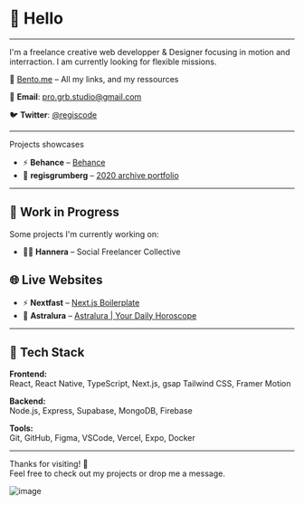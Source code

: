 
# 👋 Hello
---

I'm a freelance creative web developper & Designer focusing in motion and interraction. 
I am currently looking for flexible missions.

🧩 [Bento.me](https://bento.me/regisgrb) – All my links, and my ressources

📧 **Email**: pro.grb.studio@gmail.com  

🐦 **Twitter**: [@regiscode](https://x.com/regiscode)

---

Projects showcases 

- ⚡ **Behance** – [Behance](https://www.behance.net/regisgrumberg)  
- 🍳 **regisgrumberg** – [2020 archive portfolio  ](https://www.regisgrumberg.com/)  
---

## 🚧 Work in Progress

Some projects I'm currently working on:

- 🧑‍💻 **Hannera** – Social Freelancer Collective  

## 🌐 Live Websites

- ⚡ **Nextfast** – [Next.js Boilerplate](https://nextfast.dev)  
- 🔮 **Astralura** – [Astralura | Your Daily Horoscope](https://astralura.com)

---

## 🧰 Tech Stack

**Frontend:**  
React, React Native, TypeScript, Next.js, gsap Tailwind CSS, Framer Motion  

**Backend:**  
Node.js, Express, Supabase, MongoDB, Firebase  

**Tools:**  
Git, GitHub, Figma, VSCode, Vercel, Expo, Docker

---

Thanks for visiting! 🚀  
Feel free to check out my projects or drop me a message.

![image](https://user-images.githubusercontent.com/76528190/168589941-ab9dbf8c-98fa-4be9-9b2c-7067e3507d27.png)

<!---
GRBgithub/GRBgithub is a ✨ special ✨ repository because its `README.md` (this file) appears on your GitHub profile.
You can click the Preview link to take a look at your changes.
--->
